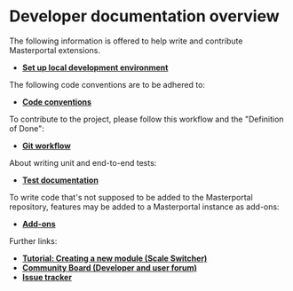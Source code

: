 # Developer documentation overview

The following information is offered to help write and contribute Masterportal extensions.

* **[Set up local development environment](setupDev.md)**

The following code conventions are to be adhered to:

* **[Code conventions](codingConventions.md)**

To contribute to the project, please follow this workflow and the "Definition of Done":

* **[Git workflow](gitWorkflow.md)**

About writing unit and end-to-end tests:

* **[Test documentation](testing.md)**

To write code that's not supposed to be added to the Masterportal repository, features may be added to a Masterportal instance as add-ons:

* **[Add-ons](addOnsVue.md)**

Further links:

* **[Tutorial: Creating a new module (Scale Switcher)](vueTutorial.md)**
* **[Community Board (Developer and user forum)](https://trello.com/c/qajdXkMa/110-willkommen)**
* **[Issue tracker](https://bitbucket.org/geowerkstatt-hamburg/masterportal/issues?status=new&status=open)**
